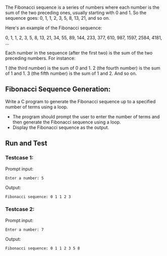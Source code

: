 
The Fibonacci sequence is a series of numbers where each number is the sum of the two preceding ones, usually starting with 0 and 1. So the sequence goes: 0, 1, 1, 2, 3, 5, 8, 13, 21, and so on.

Here's an example of the Fibonacci sequence:

0, 1, 1, 2, 3, 5, 8, 13, 21, 34, 55, 89, 144, 233, 377, 610, 987, 1597, 2584, 4181, ...

Each number in the sequence (after the first two) is the sum of the two preceding numbers. For instance:

1 (the third number) is the sum of 0 and 1.
2 (the fourth number) is the sum of 1 and 1.
3 (the fifth number) is the sum of 1 and 2.
And so on.

## Fibonacci Sequence Generation:
Write a C program to generate the Fibonacci sequence up to a specified number of terms using a loop. 
- The program should prompt the user to enter the number of terms and then generate the Fibonacci sequence using a loop. 
- Display the Fibonacci sequence as the output.

## Run and Test
### Testcase 1:
Prompt input:
```
Enter a number: 5
```
Output:
```
Fibonacci sequence: 0 1 1 2 3
```
### Testcase 2:
Prompt input:
```
Enter a number: 7
```
Output:
```
Fibonacci sequence: 0 1 1 2 3 5 8
```
